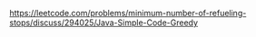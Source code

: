 https://leetcode.com/problems/minimum-number-of-refueling-stops/discuss/294025/Java-Simple-Code-Greedy
